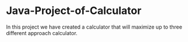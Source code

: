 # Java-Project-of-Calculator
In this project we have created a calculator that will maximize up to three different approach calculator.
